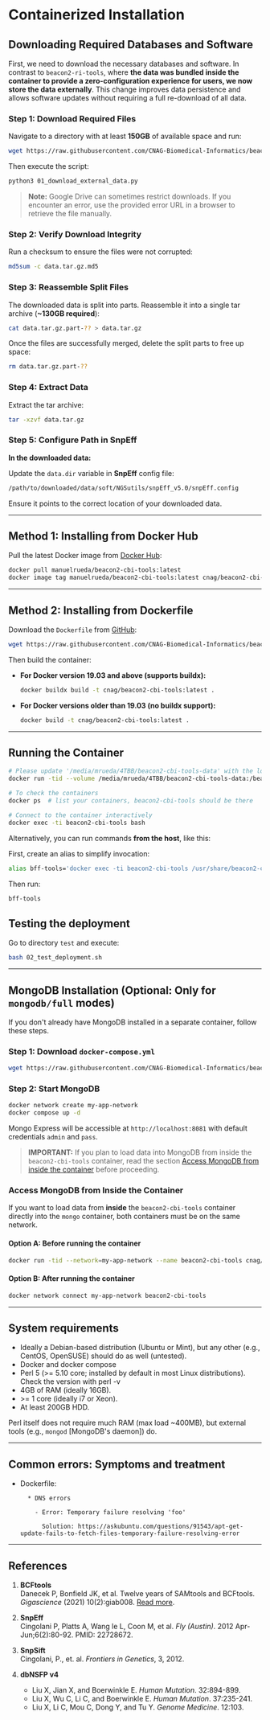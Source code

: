 # Containerized Installation

## Downloading Required Databases and Software

First, we need to download the necessary databases and software. In contrast to `beacon2-ri-tools`, where **the data was bundled inside the container to provide a zero-configuration experience for users, we now store the data externally**. This change improves data persistence and allows software updates without requiring a full re-download of all data.

### Step 1: Download Required Files

Navigate to a directory with at least **150GB** of available space and run:

```bash
wget https://raw.githubusercontent.com/CNAG-Biomedical-Informatics/beacon2-cbi-tools/main/scripts/01_download_external_data.py
```

Then execute the script:

```bash
python3 01_download_external_data.py
```

> **Note:** Google Drive can sometimes restrict downloads. If you encounter an error, use the provided error URL in a browser to retrieve the file manually.

### Step 2: Verify Download Integrity

Run a checksum to ensure the files were not corrupted:

```bash
md5sum -c data.tar.gz.md5
```

### Step 3: Reassemble Split Files

The downloaded data is split into parts. Reassemble it into a single tar archive (**~130GB required**):

```bash
cat data.tar.gz.part-?? > data.tar.gz
```

Once the files are successfully merged, delete the split parts to free up space:

```bash
rm data.tar.gz.part-??
```

### Step 4: Extract Data

Extract the tar archive:

```bash
tar -xzvf data.tar.gz
```

### Step 5: Configure Path in SnpEff

**In the downloaded data:**  

Update the `data.dir` variable in **SnpEff** config file:

```bash
/path/to/downloaded/data/soft/NGSutils/snpEff_v5.0/snpEff.config
```

Ensure it points to the correct location of your downloaded data.

---

## Method 1: Installing from Docker Hub

Pull the latest Docker image from [Docker Hub](https://hub.docker.com/r/manuelrueda/beacon2-cbi-tools):

```bash
docker pull manuelrueda/beacon2-cbi-tools:latest
docker image tag manuelrueda/beacon2-cbi-tools:latest cnag/beacon2-cbi-tools:latest
```

---

## Method 2: Installing from Dockerfile

Download the `Dockerfile` from [GitHub](https://github.com/CNAG-Biomedical-Informatics/beacon2-cbi-tools/blob/main/Dockerfile):

```bash
wget https://raw.githubusercontent.com/CNAG-Biomedical-Informatics/beacon2-cbi-tools/main/docker/Dockerfile
```

Then build the container:

- **For Docker version 19.03 and above (supports buildx):**

  ```bash
  docker buildx build -t cnag/beacon2-cbi-tools:latest .
  ```

- **For Docker versions older than 19.03 (no buildx support):**

  ```bash
  docker build -t cnag/beacon2-cbi-tools:latest .
  ```

---

## Running the Container

```bash
# Please update '/media/mrueda/4TBB/beacon2-cbi-tools-data' with the location of your data. Do not touch the mounting point ':/beacon2-cbi-tools-data'
docker run -tid --volume /media/mrueda/4TBB/beacon2-cbi-tools-data:/beacon2-cbi-tools-data --name beacon2-cbi-tools cnag/beacon2-cbi-tools:latest

# To check the containers
docker ps  # list your containers, beacon2-cbi-tools should be there

# Connect to the container interactively
docker exec -ti beacon2-cbi-tools bash
```

Alternatively, you can run commands **from the host**, like this:

First, create an alias to simplify invocation:

```bash
alias bff-tools='docker exec -ti beacon2-cbi-tools /usr/share/beacon2-cbi-tools/bin/bff-tools'
```

Then run:

```bash
bff-tools
```

## Testing the deployment

Go to directory `test` and execute:

```bash
bash 02_test_deployment.sh
```

---

## MongoDB Installation (Optional: Only for `mongodb/full` modes)

If you don't already have MongoDB installed in a separate container, follow these steps.

### Step 1: Download `docker-compose.yml`

```bash
wget https://raw.githubusercontent.com/CNAG-Biomedical-Informatics/beacon2-cbi-tools/main/docker/docker-compose.yml
```

### Step 2: Start MongoDB

```bash
docker network create my-app-network
docker compose up -d
```

Mongo Express will be accessible at `http://localhost:8081` with default credentials `admin` and `pass`.

> **IMPORTANT:** If you plan to load data into MongoDB from inside the `beacon2-cbi-tools` container, read the section [Access MongoDB from inside the container](#access-mongodb-from-inside-the-container) before proceeding.

### Access MongoDB from Inside the Container

If you want to load data from **inside** the `beacon2-cbi-tools` container directly into the `mongo` container, both containers must be on the same network.

#### **Option A**: Before running the container

```bash
docker run -tid --network=my-app-network --name beacon2-cbi-tools cnag/beacon2-cbi-tools:latest
```

#### **Option B**: After running the container

```bash
docker network connect my-app-network beacon2-cbi-tools
```

---

## System requirements

- Ideally a Debian-based distribution (Ubuntu or Mint), but any other (e.g., CentOS, OpenSUSE) should do as well (untested).
- Docker and docker compose
- Perl 5 (>= 5.10 core; installed by default in most Linux distributions). Check the version with perl -v
- 4GB of RAM (ideally 16GB).
- \>= 1 core (ideally i7 or Xeon).
- At least 200GB HDD.

Perl itself does not require much RAM (max load ~400MB), but external tools (e.g., `mongod` [MongoDB's daemon]) do.

---

## Common errors: Symptoms and treatment

  * Dockerfile:

          * DNS errors

            - Error: Temporary failure resolving 'foo'

              Solution: https://askubuntu.com/questions/91543/apt-get-update-fails-to-fetch-files-temporary-failure-resolving-error
---

## References

1. **BCFtools**  
   Danecek P, Bonfield JK, et al. Twelve years of SAMtools and BCFtools. *Gigascience* (2021) 10(2):giab008. [Read more](https://pubmed.ncbi.nlm.nih.gov/33590861).

2. **SnpEff**  
   Cingolani P, Platts A, Wang le L, Coon M, et al. *Fly (Austin)*. 2012 Apr-Jun;6(2):80-92. PMID: 22728672.

3. **SnpSift**  
   Cingolani, P., et. al. *Frontiers in Genetics*, 3, 2012.

4. **dbNSFP v4**  
   - Liu X, Jian X, and Boerwinkle E. *Human Mutation*. 32:894-899.
   - Liu X, Wu C, Li C, and Boerwinkle E. *Human Mutation*. 37:235-241.
   - Liu X, Li C, Mou C, Dong Y, and Tu Y. *Genome Medicine*. 12:103.

